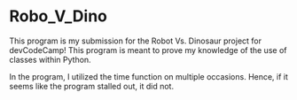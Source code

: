 # Robo_V_Dino

This program is my submission for the Robot Vs. Dinosaur project for devCodeCamp!
This program is meant to prove my knowledge of the use of classes within Python.

In the program, I utilized the time function on multiple occasions. Hence, if it seems like the program stalled out, it did not.
